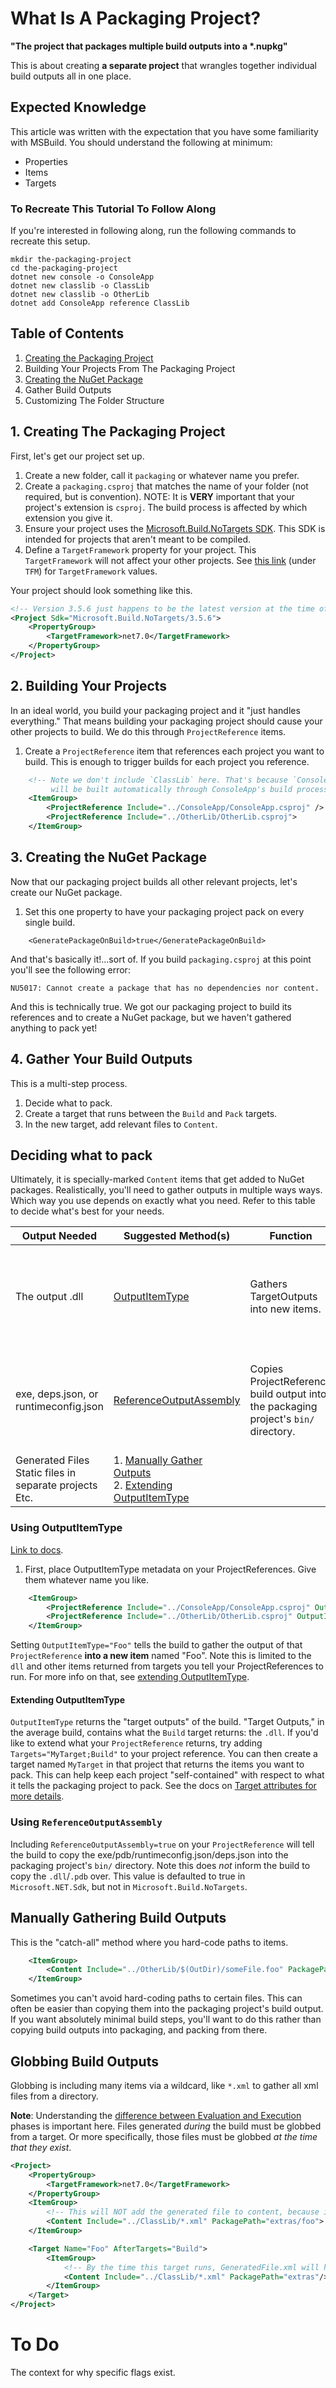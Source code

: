 # What Is A Packaging Project?
__"The project that packages multiple build outputs into a *.nupkg"__

This is about creating **a separate project** that wrangles together individual build outputs all in one place.

## Expected Knowledge
This article was written with the expectation that you have some familiarity with MSBuild. You should understand the following at minimum:
- Properties
- Items
- Targets

### To Recreate This Tutorial To Follow Along
If you're interested in following along, run the following commands to recreate this setup.
```
mkdir the-packaging-project
cd the-packaging-project
dotnet new console -o ConsoleApp
dotnet new classlib -o ClassLib
dotnet new classlib -o OtherLib
dotnet add ConsoleApp reference ClassLib
```

## Table of Contents
1. [Creating the Packaging Project](#creating-the-packaging-project)
1. Building Your Projects From The Packaging Project
1. [Creating the NuGet Package](#creating-the-nuget-package)
1. Gather Build Outputs
1. Customizing The Folder Structure

## 1. Creating The Packaging Project
First, let's get our project set up.

1. Create a new folder, call it `packaging` or whatever name you prefer.
1. Create a `packaging.csproj` that matches the name of your folder (not required, but is convention).
    NOTE: It is **VERY** important that your project's extension is `csproj`. The build process is affected by which extension you give it.
1. Ensure your project uses the [Microsoft.Build.NoTargets SDK](https://github.com/microsoft/MSBuildSdks/blob/main/src/NoTargets/README.md). This SDK is intended for projects that aren't meant to be compiled. 
1. Define a `TargetFramework` property for your project. This `TargetFramework` will not affect your other projects. See [this link](https://learn.microsoft.com/dotnet/standard/frameworks#supported-target-frameworks) (under `TFM`) for `TargetFramework` values.

Your project should look something like this.
```xml
<!-- Version 3.5.6 just happens to be the latest version at the time of this writing. -->
<Project Sdk="Microsoft.Build.NoTargets/3.5.6">
    <PropertyGroup>
        <TargetFramework>net7.0</TargetFramework>
    </PropertyGroup>
</Project>
```

## 2. Building Your Projects
In an ideal world, you build your packaging project and it "just handles everything." That means building your packaging project should cause your other projects to build. We do this through `ProjectReference` items.

1. Create a `ProjectReference` item that references each project you want to build. This is enough to trigger builds for each project you reference.
```xml
    <!-- Note we don't include `ClassLib` here. That's because `ConsoleApp` already has a `ProjectReference` to it. ClassLib
         will be built automatically through ConsoleApp's build process.-->
    <ItemGroup>
        <ProjectReference Include="../ConsoleApp/ConsoleApp.csproj" />
        <ProjectReference Include="../OtherLib/OtherLib.csproj">
    </ItemGroup>
```

## 3. Creating the NuGet Package
Now that our packaging project builds all other relevant projects, let's create our NuGet package.

1. Set this one property to have your packaging project pack on every single build.
```
    <GeneratePackageOnBuild>true</GeneratePackageOnBuild>
```

And that's basically it!...sort of. If you build `packaging.csproj` at this point you'll see the following error:

```
NU5017: Cannot create a package that has no dependencies nor content.
```

And this is technically true. We got our packaging project to build its references and to create a NuGet package, but we haven't gathered anything to pack yet!

## 4. Gather Your Build Outputs
This is a multi-step process.

1. Decide what to pack.
1. Create a target that runs between the `Build` and `Pack` targets.
1. In the new target, add relevant files to `Content`.

## Deciding what to pack
Ultimately, it is specially-marked `Content` items that get added to NuGet packages. Realistically, you'll need to gather outputs in multiple ways ways. Which way you use depends on exactly what you need. Refer to this table to decide what's best for your needs.

Output Needed | Suggested Method(s) | Function | Notes
------        | --------- | --------- | ------
The output .dll  | [OutputItemType](#using-outputitemtype) | Gathers TargetOutputs into new items. | This normally affects the build process because it passes the outputs to the compiler & friends. Thanks to `Microsoft.Build.NoTargets`, there's no need to worry about that here. |
exe, deps.json, or runtimeconfig.json | [ReferenceOutputAssembly](#using-referenceoutputassembly) | Copies ProjectReference build output into the packaging project's `bin/` directory. | If you care about _absolute minimal_ build steps/copies, you may want to [Manually Gather Outputs](#manually-gathering-other-build-outputs) instead. Sometimes a direct reference to an item is better than copying it over entirely.
Generated Files<br/>Static files in separate projects<br/>Etc. | 1. [Manually Gather Outputs](#manually-gathering-other-build-outputs) <br/> 2. [Extending OutputItemType](#extending-outputitemtype) |  | There are MANY ways to gather the different types of outputs of a build.

### Using OutputItemType
[Link to docs](https://learn.microsoft.com/visualstudio/msbuild/common-msbuild-project-items#projectreference). 

1. First, place OutputItemType metadata on your ProjectReferences. Give them whatever name you like.

```xml
    <ItemGroup>
        <ProjectReference Include="../ConsoleApp/ConsoleApp.csproj" OutputItemType="ConsoleAppOutput" />
        <ProjectReference Include="../OtherLib/OtherLib.csproj" OutputItemType="OtherLibOutput" />
    </ItemGroup>
```

Setting `OutputItemType="Foo"` tells the build to gather the output of that `ProjectReference` **into a new item** named "Foo". Note this is limited to the `dll` and other items returned from targets you tell your ProjectReferences to run. For more info on that, see [extending OutputItemType](#extending-outputitemtype).

#### Extending OutputItemType
`OutputItemType` returns the "target outputs" of the build. "Target Outputs," in the average build, contains what the `Build` target returns: the `.dll`. If you'd like to extend what your `ProjectReference` returns, try adding `Targets="MyTarget;Build"` to your project reference. You can then create a target named `MyTarget` in that project that returns the items you want to pack. This can help keep each project "self-contained" with respect to what it tells the packaging project to pack. See the docs on [Target attributes for more details](https://learn.microsoft.com/visualstudio/msbuild/target-element-msbuild#attributes).

### Using `ReferenceOutputAssembly`
Including `ReferenceOutputAssembly=true` on your `ProjectReference` will tell the build to copy the exe/pdb/runtimeconfig.json/deps.json into the packaging project's `bin/` directory. Note this does _not_ inform the build to copy the `.dll`/`.pdb` over. This value is defaulted to true in `Microsoft.NET.Sdk`, but not in `Microsoft.Build.NoTargets`.

## Manually Gathering Build Outputs
This is the "catch-all" method where you hard-code paths to items.

```xml
    <ItemGroup>
        <Content Include="../OtherLib/$(OutDir)/someFile.foo" PackagePath="extras" />
    </ItemGroup>
```
Sometimes you can't avoid hard-coding paths to certain files. This can often be easier than copying them into the packaging project's build output. If you want absolutely minimal build steps, you'll want to do this rather than copying build outputs into packaging, and packing from there.


## Globbing Build Outputs
Globbing is including many items via a wildcard, like `*.xml` to gather all xml files from a directory.

**Note**: Understanding the [difference between Evaluation and Execution]() phases is important here. Files generated _during_ the build must be globbed from a target. Or more specifically, those files must be globbed _at the time that they exist_.

```xml
<Project>
    <PropertyGroup>
        <TargetFramework>net7.0</TargetFramework>
    </PropertyGroup>
    <ItemGroup>
        <!-- This will NOT add the generated file to content, because it doesn't exist at the start of the build. -->
        <Content Include="../ClassLib/*.xml" PackagePath="extras/foo">
    </ItemGroup>

    <Target Name="Foo" AfterTargets="Build">
        <ItemGroup>
            <!-- By the time this target runs, GeneratedFile.xml will have been generated. NOW it will be added to Content. -->
            <Content Include="../ClassLib/*.xml" PackagePath="extras"/>
        </ItemGroup>
    </Target>
</Project>
```

# To Do
The context for why specific flags exist.